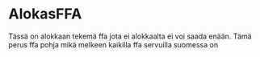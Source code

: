 # AlokasFFA
Tässä on alokkaan tekemä ffa jota ei alokkaalta ei voi saada enään. Tämä perus ffa pohja mikä melkeen kaikilla ffa servuilla suomessa on

